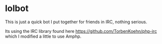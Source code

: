 # lolbot
This is just a quick bot I put together for friends in IRC, nothing serious.

Its using the IRC library found here https://github.com/TorbenKoehn/php-irc
which I modified a little to use Amphp.